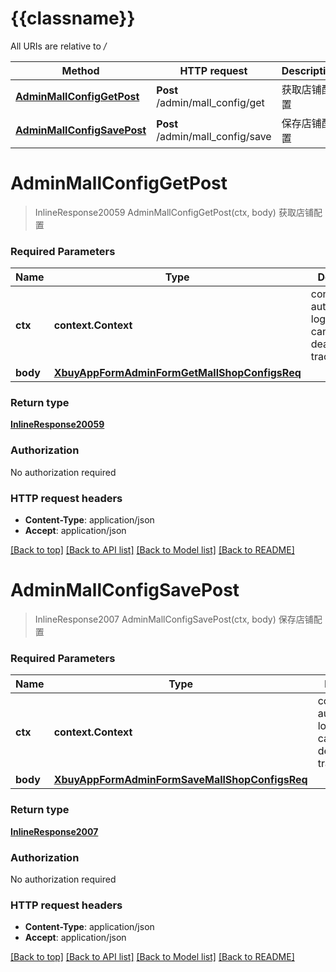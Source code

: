 # {{classname}}

All URIs are relative to */*

Method | HTTP request | Description
------------- | ------------- | -------------
[**AdminMallConfigGetPost**](ShopConfigApi.md#AdminMallConfigGetPost) | **Post** /admin/mall_config/get | 获取店铺配置
[**AdminMallConfigSavePost**](ShopConfigApi.md#AdminMallConfigSavePost) | **Post** /admin/mall_config/save | 保存店铺配置

# **AdminMallConfigGetPost**
> InlineResponse20059 AdminMallConfigGetPost(ctx, body)
获取店铺配置

### Required Parameters

Name | Type | Description  | Notes
------------- | ------------- | ------------- | -------------
 **ctx** | **context.Context** | context for authentication, logging, cancellation, deadlines, tracing, etc.
  **body** | [**XbuyAppFormAdminFormGetMallShopConfigsReq**](XbuyAppFormAdminFormGetMallShopConfigsReq.md)|  | 

### Return type

[**InlineResponse20059**](inline_response_200_59.md)

### Authorization

No authorization required

### HTTP request headers

 - **Content-Type**: application/json
 - **Accept**: application/json

[[Back to top]](#) [[Back to API list]](../README.md#documentation-for-api-endpoints) [[Back to Model list]](../README.md#documentation-for-models) [[Back to README]](../README.md)

# **AdminMallConfigSavePost**
> InlineResponse2007 AdminMallConfigSavePost(ctx, body)
保存店铺配置

### Required Parameters

Name | Type | Description  | Notes
------------- | ------------- | ------------- | -------------
 **ctx** | **context.Context** | context for authentication, logging, cancellation, deadlines, tracing, etc.
  **body** | [**XbuyAppFormAdminFormSaveMallShopConfigsReq**](XbuyAppFormAdminFormSaveMallShopConfigsReq.md)|  | 

### Return type

[**InlineResponse2007**](inline_response_200_7.md)

### Authorization

No authorization required

### HTTP request headers

 - **Content-Type**: application/json
 - **Accept**: application/json

[[Back to top]](#) [[Back to API list]](../README.md#documentation-for-api-endpoints) [[Back to Model list]](../README.md#documentation-for-models) [[Back to README]](../README.md)

